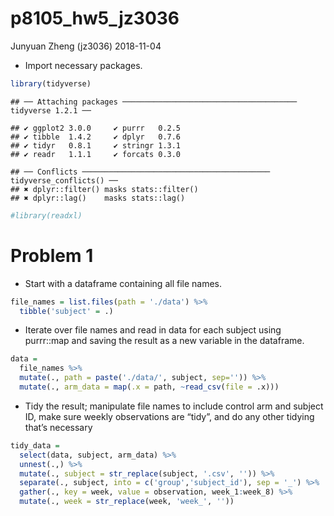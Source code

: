 p8105\_hw5\_jz3036
================
Junyuan Zheng (jz3036)
2018-11-04

-   Import necessary packages.

``` r
library(tidyverse)
```

    ## ── Attaching packages ─────────────────────────────────────── tidyverse 1.2.1 ──

    ## ✔ ggplot2 3.0.0     ✔ purrr   0.2.5
    ## ✔ tibble  1.4.2     ✔ dplyr   0.7.6
    ## ✔ tidyr   0.8.1     ✔ stringr 1.3.1
    ## ✔ readr   1.1.1     ✔ forcats 0.3.0

    ## ── Conflicts ────────────────────────────────────────── tidyverse_conflicts() ──
    ## ✖ dplyr::filter() masks stats::filter()
    ## ✖ dplyr::lag()    masks stats::lag()

``` r
#library(readxl)
```

Problem 1
=========

-   Start with a dataframe containing all file names.

``` r
file_names = list.files(path = './data') %>%
  tibble('subject' = .)
```

-   Iterate over file names and read in data for each subject using purrr::map and saving the result as a new variable in the dataframe.

``` r
data = 
  file_names %>% 
  mutate(., path = paste('./data/', subject, sep='')) %>% 
  mutate(., arm_data = map(.x = path, ~read_csv(file = .x)))
```

-   Tidy the result; manipulate file names to include control arm and subject ID, make sure weekly observations are “tidy”, and do any other tidying that’s necessary

``` r
tidy_data = 
  select(data, subject, arm_data) %>% 
  unnest(.,) %>%
  mutate(., subject = str_replace(subject, '.csv', '')) %>% 
  separate(., subject, into = c('group','subject_id'), sep = '_') %>% 
  gather(., key = week, value = observation, week_1:week_8) %>% 
  mutate(., week = str_replace(week, 'week_', ''))
```
